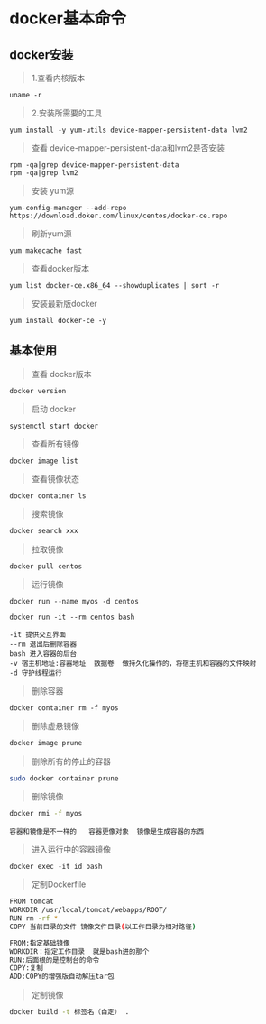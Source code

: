 # docker基本命令

## docker安装

>1.查看内核版本

```shell
uname -r
```

> 2.安装所需要的工具

```shell
yum install -y yum-utils device-mapper-persistent-data lvm2
```

> 查看 device-mapper-persistent-data和lvm2是否安装

```shell
rpm -qa|grep device-mapper-persistent-data
rpm -qa|grep lvm2
```

> 安装 yum源

```shell
yum-config-manager --add-repo https://download.doker.com/linux/centos/docker-ce.repo
```

> 刷新yum源

```shell
yum makecache fast
```

> 查看docker版本

```shell
yum list docker-ce.x86_64 --showduplicates | sort -r
```

> 安装最新版docker

```shell
yum install docker-ce -y
```

## 基本使用

> 查看 docker版本

```shell
docker version
```

> 启动 docker

```she
systemctl start docker
```

> 查看所有镜像

```shell
docker image list
```

> 查看镜像状态

```shell
docker container ls
```

> 搜索镜像

```java
docker search xxx
```

> 拉取镜像

```shell
docker pull centos
```

> 运行镜像

```shell
docker run --name myos -d centos

docker run -it --rm centos bash

-it 提供交互界面
--rm 退出后删除容器
bash 进入容器的后台
-v 宿主机地址:容器地址  数据卷  做持久化操作的，将宿主机和容器的文件映射
-d 守护线程运行
```

> 删除容器

```shell
docker container rm -f myos
```

>删除虚悬镜像

```bash
docker image prune
```

> 删除所有的停止的容器

```bash
sudo docker container prune
```



>删除镜像

```bash
docker rmi -f myos
```

`容器和镜像是不一样的   容器更像对象  镜像是生成容器的东西`

> 进入运行中的容器镜像

```shell
docker exec -it id bash
```

> 定制Dockerfile

```bash
FROM tomcat
WORKDIR /usr/local/tomcat/webapps/ROOT/
RUN rm -rf *
COPY 当前目录的文件 镜像文件目录(以工作目录为相对路径)

FROM:指定基础镜像
WORKDIR：指定工作目录  就是bash进的那个
RUN:后面根的是控制台的命令
COPY:复制
ADD:COPY的增强版自动解压tar包
```

> 定制镜像

```bash
docker build -t 标签名（自定） .
```

